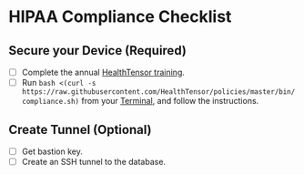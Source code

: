 # HIPAA Compliance Checklist

## Secure your Device (Required)

- [ ] Complete the annual [HealthTensor training](http://policies.healthtensor.com/training).
- [ ] Run `bash <(curl -s https://raw.githubusercontent.com/HealthTensor/policies/master/bin/compliance.sh)` from your [Terminal](https://www.youtube.com/watch?v=0ffoWPPtbHI), and follow the instructions.

## Create Tunnel (Optional)

- [ ] Get bastion key.
- [ ] Create an SSH tunnel to the database.
